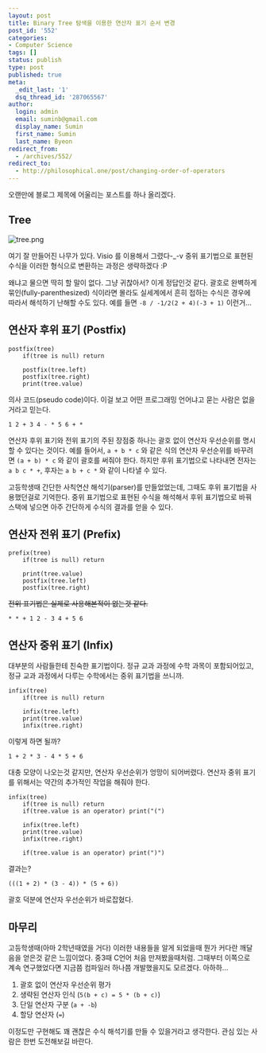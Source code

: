 ```yaml
---
layout: post
title: Binary Tree 탐색을 이용한 연산자 표기 순서 변경
post_id: '552'
categories:
- Computer Science
tags: []
status: publish
type: post
published: true
meta:
  _edit_last: '1'
  dsq_thread_id: '287065567'
author:
  login: admin
  email: suminb@gmail.com
  display_name: Sumin
  first_name: Sumin
  last_name: Byeon
redirect_from:
  - /archives/552/
redirect_to:
  - http://philosophical.one/post/changing-order-of-operators
---
```

오랜만에 블로그 제목에 어울리는 포스트를 하나 올리겠다.

## Tree

<img id="image551" src="http://blog.suminb.com/wp-content/uploads/2007/02/tree.png" alt="tree.png" />

여기 잘 만들어진 나무가 있다. Visio 를 이용해서 그렸다-_-v 중위 표기법으로 표현된 수식을 이러한 형식으로 변환하는 과정은 생략하겠다 :P

왜냐고 물으면 딱히 할 말이 없다. 그냥 귀찮아서? 이게 정답인것 같다. 괄호로 완벽하게 묶인(fully-parenthesized) 식이라면 몰라도 실세계에서 흔히 접하는 수식은 경우에 따라서 해석하기 난해할 수도 있다. 예를 들면 `-8 / -1/2(2 + 4)(-3 + 1)` 이런거...

## 연산자 후위 표기 (Postfix)

	postfix(tree)
		if(tree is null) return

		postfix(tree.left)
		postfix(tree.right)
		print(tree.value)

의사 코드(pseudo code)이다. 이걸 보고 어떤 프로그래밍 언어냐고 묻는 사람은 없을거라고 믿는다.

	1 2 + 3 4 - * 5 6 + *

연산자 후위 표기와 전위 표기의 주된 장점중 하나는 괄호 없이 연산자 우선순위를 명시할 수 있다는 것이다. 예를 들어서, `a + b * c` 와 같은 식의 연산자 우선순위를 바꾸려면 `(a + b) * c` 와 같이 괄호를 써줘야 한다. 하지만 후위 표기법으로 나타내면 전자는 `a b c * +`, 후자는 `a b + c *` 와 같이 나타낼 수 있다.

고등학생때 간단한 사칙연산 해석기(parser)를 만들었었는데, 그때도 후위 표기법을 사용했던걸로 기억한다. 중위 표기법으로 표현된 수식을 해석해서 후위 표기법으로 바꿔 스택에 넣으면 아주 간단하게 수식의 결과를 얻을 수 있다.

## 연산자 전위 표기 (Prefix)

	prefix(tree)
		if(tree is null) return

		print(tree.value)
		postfix(tree.left)
		postfix(tree.right)

<strike>전위 표기법은 실제로 사용해본적이 없는것 같다.</strike>

	* * + 1 2 - 3 4 + 5 6

## 연산자 중위 표기 (Infix)

대부분의 사람들한테 친숙한 표기법이다. 정규 교과 과정에 수학 과목이 포함되어있고, 정규 교과 과정에서 다루는 수학에서는 중위 표기법을 쓰니까.

	infix(tree)
		if(tree is null) return

		infix(tree.left)
		print(tree.value)
		infix(tree.right)

이렇게 하면 될까?

	1 + 2 * 3 - 4 * 5 + 6

대충 모양이 나오는것 같지만, 연산자 우선순위가 엉망이 되어버렸다. 연산자 중위 표기를 위해서는 약간의 추가적인 작업을 해줘야 한다.

	infix(tree)
		if(tree is null) return
		if(tree.value is an operator) print("(")

		infix(tree.left)
		print(tree.value)
		infix(tree.right)

		if(tree.value is an operator) print(")")

결과는?

	(((1 + 2) * (3 - 4)) * (5 + 6))

괄호 덕분에 연산자 우선순위가 바로잡혔다.

## 마무리

고등학생때(아마 2학년때였을 거다) 이러한 내용들을 알게 되었을때 뭔가 커다란 깨달음을 얻은것 같은 느낌이었다. 중3때 C언어 처음 만져봤을때처럼. 그때부터 이쪽으로 계속 연구했었다면 지금쯤 컴파일러 하나쯤 개발했을지도 모르겠다. 아하하...

1. 괄호 없이 연산자 우선순위 평가
1. 생략된 연산자 인식 (`5(b + c) = 5 * (b + c)`)
1. 단일 연산자 구분 (`a + -b`)
1. 할당 연산자 (`=`)

이정도만 구현해도 꽤 괜찮은 수식 해석기를 만들 수 있을거라고 생각한다. 관심 있는 사람은 한번 도전해보길 바란다.


